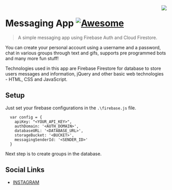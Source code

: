 <!--
*** Hey there! Thanks for checking this readme
*** If you do love my work, kinda follow me
*** that motivates me a lot :D
*** Thanks again!
-->
<!--
[![Contributors][contributors-shield]][contributors-url]
[![Forks][forks-shield]][forks-url]
[![Stargazers][stars-shield]][stars-url]
[![MIT License][license-shield]][license-url]
-->

<img src="https://firebasestorage.googleapis.com/v0/b/scholar-engine-32b26.appspot.com/o/Frame%20422.png?alt=media&token=97a8dc64-20d8-411e-a076-511814f36547" align="right"/>

# Messaging App [![Awesome](https://cdn.rawgit.com/sindresorhus/awesome/d7305f38d29fed78fa85652e3a63e154dd8e8829/media/badge.svg)](https://github.com/codeninja02)
> A simple messaging app using Firebase Auth and Cloud Firestore.

You can create your personal account using a username and a password, chat in various groups through text and gifs, supports pre programmed bots and many more fun stuff!

Technologies used in this app are Firebase Firestore for database to store users messages and information, jQuery and other basic web technologies - HTML, CSS and JavaScript.

<!--![Messaging App Preview](https://firebasestorage.googleapis.com/v0/b/scholar-engine-32b26.appspot.com/o/2%201.png?alt=media&token=ea4b0114-6023-4264-98d1-133724891f8c)-->

## Setup

Just set your firebase configurations in the `.\firebase.js` file.

```
  var config = {
    apiKey: "<YOUR_API_KEY>",
    authDomain: '<AUTH_DOMAIN>',
    databaseURL: '<DATABASE_URL>',
    storageBucket: '<BUCKET>',
    messagingSenderId: '<SENDER_ID>'
  }
```

Next step is to create groups in the database.

## Social Links

- [INSTAGRAM](https://www.instagram.com/codeninja02/)


